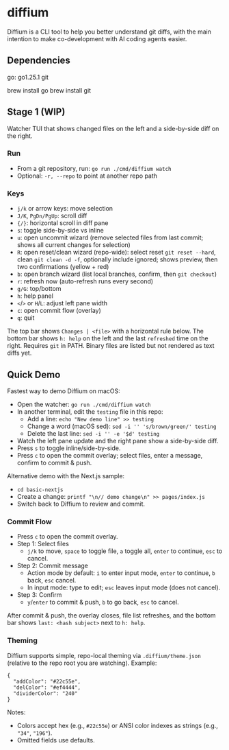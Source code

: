 # diffium
Diffium is a CLI tool to help you better understand git diffs, with the main intention to make co-development with AI coding agents easier.

## Dependencies

go: go1.25.1
git

brew install go
brew install git

## Stage 1 (WIP)

Watcher TUI that shows changed files on the left and a side-by-side diff on the right.

### Run

- From a git repository, run: `go run ./cmd/diffium watch`
- Optional: `-r, --repo` to point at another repo path

### Keys

- `j/k` or arrow keys: move selection
- `J/K`, `PgDn/PgUp`: scroll diff
- `{/}`: horizontal scroll in diff pane
- `s`: toggle side-by-side vs inline
- `u`: open uncommit wizard (remove selected files from last commit; shows all current changes for selection)
- `R`: open reset/clean wizard (repo-wide): select reset `git reset --hard`, clean `git clean -d -f`, optionally include ignored; shows preview, then two confirmations (yellow + red)
- `b`: open branch wizard (list local branches, confirm, then `git checkout`)
- `r`: refresh now (auto-refresh runs every second)
- `g/G`: top/bottom
- `h`: help panel
- `<`/`>` or `H`/`L`: adjust left pane width
- `c`: open commit flow (overlay)
- `q`: quit

The top bar shows `Changes | <file>` with a horizontal rule below. The bottom bar shows `h: help` on the left and the last `refreshed` time on the right. Requires `git` in PATH. Binary files are listed but not rendered as text diffs yet.

## Quick Demo

Fastest way to demo Diffium on macOS:

- Open the watcher: `go run ./cmd/diffium watch`
- In another terminal, edit the `testing` file in this repo:
  - Add a line: `echo "New demo line" >> testing`
  - Change a word (macOS sed): `sed -i '' 's/brown/green/' testing`
  - Delete the last line: `sed -i '' -e '$d' testing`
- Watch the left pane update and the right pane show a side-by-side diff.
- Press `s` to toggle inline/side-by-side.
- Press `c` to open the commit overlay; select files, enter a message, confirm to commit & push.

Alternative demo with the Next.js sample:

- `cd basic-nextjs`
- Create a change: `printf "\n// demo change\n" >> pages/index.js`
- Switch back to Diffium to review and commit.

### Commit Flow

- Press `c` to open the commit overlay.
- Step 1: Select files
  - `j/k` to move, `space` to toggle file, `a` toggle all, `enter` to continue, `esc` to cancel.
- Step 2: Commit message
  - Action mode by default: `i` to enter input mode, `enter` to continue, `b` back, `esc` cancel.
  - In input mode: type to edit; `esc` leaves input mode (does not cancel).
- Step 3: Confirm
  - `y`/`enter` to commit & push, `b` to go back, `esc` to cancel.

After commit & push, the overlay closes, file list refreshes, and the bottom bar shows `last: <hash subject>` next to `h: help`.

### Theming

Diffium supports simple, repo-local theming via `.diffium/theme.json` (relative to the repo root you are watching). Example:

```
{
  "addColor": "#22c55e",
  "delColor": "#ef4444",
  "dividerColor": "240"
}
```

Notes:
- Colors accept hex (e.g., `#22c55e`) or ANSI color indexes as strings (e.g., `"34"`, `"196"`).
- Omitted fields use defaults.
